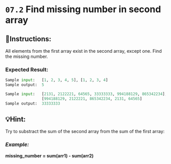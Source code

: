# `07.2` **Find missing number in second array**

## :pencil:Instructions:

All elements from the first array exist in the second array, except one. Find the missing number.

### Expected Result:         

```py
Sample input:   [1, 2, 3, 4, 5], [1, 2, 3, 4]
Sample output:  5

Sample input:   [2131, 2122221, 64565, 33333333, 994188129, 865342234],
                [994188129, 2122221, 865342234, 2131, 64565]
Sample output:  33333333
```

## :bulb:Hint:
Try to substract the sum of the second array from the sum of the first array:

### *Example:*

**missing_number = sum(arr1) - sum(arr2)**